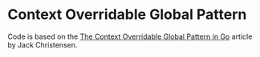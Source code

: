 # Context Overridable Global Pattern

Code is based on the [The Context Overridable Global Pattern in Go](https://www.jackchristensen.com/2020/04/11/the-context-overridable-global-pattern-in-go.html) article by Jack Christensen.